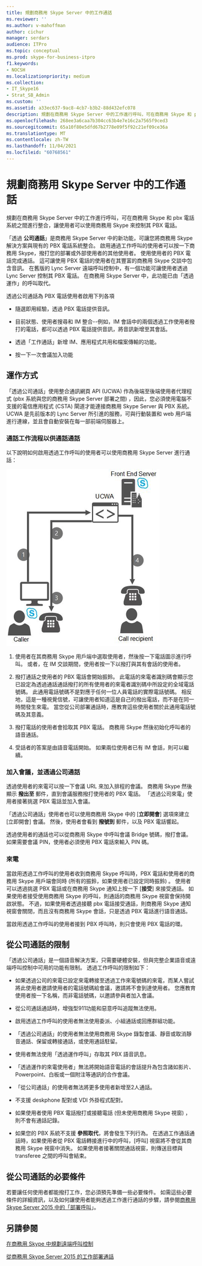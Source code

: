 ```yaml
---
title: 規劃商務用 Skype Server 中的工作通話
ms.reviewer: ''
ms.author: v-mahoffman
author: cichur
manager: serdars
audience: ITPro
ms.topic: conceptual
ms.prod: skype-for-business-itpro
f1.keywords:
- NOCSH
ms.localizationpriority: medium
ms.collection:
- IT_Skype16
- Strat_SB_Admin
ms.custom: ''
ms.assetid: a33ec637-9ac8-4cb7-b3b2-88d432efc078
description: 規劃在商務用 Skype Server 中的工作進行呼叫，可在商務用 Skype 和 pbx 電話系統之間進行整合，讓使用者可以使用商務用 Skype 來控制其 PBX 電話。
ms.openlocfilehash: 268ee3a6caa7b304cc63b4e7e16c2a7565f9ced3
ms.sourcegitcommit: 65a10f80e5dfd67b2778e09f5f92c21ef09ce36a
ms.translationtype: MT
ms.contentlocale: zh-TW
ms.lasthandoff: 11/04/2021
ms.locfileid: "60768561"
---
```

# <a name="plan-for-call-via-work-in-skype-for-business-server"></a>規劃商務用 Skype Server 中的工作通話
 
規劃在商務用 Skype Server 中的工作進行呼叫，可在商務用 Skype 和 pbx 電話系統之間進行整合，讓使用者可以使用商務用 Skype 來控制其 PBX 電話。
  
 「透過 **公司通話**」是商務用 Skype Server 中的新功能，可讓您將商務用 Skype 解決方案與現有的 PBX 電話系統整合。 啟用通過工作呼叫的使用者可以按一下商務用 Skype，撥打您的部署或外部使用者的其他使用者。 使用使用者的 PBX 電話完成通話。 這可讓使用 PBX 電話的使用者在其豐富的商務用 Skype 交談中包含音訊。 在舊版的 Lync Server 遠端呼叫控制中，有一個功能可讓使用者透過 Lync Server 控制其 PBX 電話。 在商務用 Skype Server 中，此功能已由「透過運作」的呼叫取代。
  
透過公司通話為 PBX 電話使用者啟用下列各項
  
- 隨選即用經驗，透過 PBX 電話提供音訊。
    
- 目前狀態、使用者搜尋和 IM 整合--例如，IM 會話中的兩個透過工作使用者撥打的電話，都可以透過 PBX 電話提供音訊，將音訊新增至其會話。
    
- 透過「工作通話」新增 IM、應用程式共用和檔案傳輸的功能。
    
- 按一下一次會議加入功能
    
## <a name="how-it-works"></a>運作方式

「透過公司通話」使用整合通訊網頁 API (UCWA) 作為後端至後端使用者代理程式 (pbx 系統與您的商務用 Skype Server 部署之間) ，因此，您必須使用電腦不支援的電信應用程式 (CSTA) 閘道才能連接商務用 Skype Server 與 PBX 系統。 UCWA 是先前版本的 Lync Server 所引進的服務，可與行動裝置和 web 用戶端進行連線，並且會自動安裝在每一部前端伺服器上。
  
### <a name="call-workflow-for-a-call-via-work-call"></a>通話工作流程以供通話通話

以下說明如何啟用透過工作呼叫的使用者可以使用商務用 Skype Server 進行通話：
  
![顯示通話通話期間的步驟。首先，來電者會按一下呼叫商務用 Skype 用戶端中的某人;然後，UCWA 會振鈴來電者的電話。 當來電者挑選電話時，會呼叫收件者。](../../media/050e88ed-e18e-40c0-84d5-b17fe40c305a.jpg)
  
1. 使用者在其商務用 Skype 用戶端中選取使用者，然後按一下電話圖示進行呼叫。 或者，在 IM 交談期間，使用者按一下以撥打與其有會話的使用者。
    
2. 撥打通話之使用者的 PBX 電話會開始振鈴。 此電話的來電者識別碼會顯示您已設定為透過通話通話撥打的所有使用者的來電者識別碼中所設定的全域電話號碼。 此通用電話號碼不是對應于任何一位人員電話的實際電話號碼。 相反地，這是一種視覺信號，可讓使用者知道這是自己的撥出電話，而不是在同一時間發生來電。 當您從公司部署通話時，應教育這些使用者關於此通用電話號碼及其意義。
    
3. 撥打電話的使用者會拾取其 PBX 電話。 商務用 Skype 然後初始化呼叫者的語音通話。 
    
4. 受話者的答案是由語音電話開始。 如果兩位使用者已有 IM 會話，則可以繼續。
    
### <a name="joining-a-conference-with-call-via-work"></a>加入會議，並透過公司通話

透過使用者的來電可以按一下會議 URL 來加入排程的會議。 商務用 Skype 然後顯示 **撥出至** 郵件，直到會議服務撥打使用者的 PBX 電話。 「透過公司來電」使用者接著挑選 PBX 電話並加入會議。
  
「透過公司通話」使用者也可以使用商務用 Skype 中的 [**立即開會**] 選項來建立 [立即開會] 會議。 然後，使用者會看到 **撥號到** 郵件，以及 PBX 電話響起。
  
透過使用者的通話也可以從商務用 Skype 中呼叫會議 Bridge 號碼，撥打會議。 如果需要會議 PIN，使用者必須使用 PBX 電話來輸入 PIN 碼。
  
### <a name="incoming-calls"></a>來電

當啟用透過工作呼叫的使用者收到商務用 Skype 呼叫時，PBX 電話和使用者的商務用 Skype 用戶端會同時 (所有的振鈴，如果使用者已設定同時振鈴) 。 使用者可以透過挑選 PBX 電話或在商務用 Skype 通知上按一下 [**接受**] 來接受通話。 如果使用者接受使用商務用 Skype 的呼叫，則通話的商務用 Skype 視窗會保持開啟狀態。 不過，如果使用者透過接聽 pbx 電話接受通話，則商務用 Skype 通知視窗會關閉，而且沒有商務用 Skype 會話，只是透過 PBX 電話進行語音通話。
  
當啟用透過工作呼叫的使用者接到 PBX 呼叫時，則只會使用 PBX 電話的環。
  
## <a name="limitations-of-call-via-work"></a>從公司通話的限制

「透過公司通話」是一個語音解決方案，只需要硬體安裝，但與完整企業語音或遠端呼叫控制中可用的功能有限制。 透過工作呼叫的限制如下：
  
- 如果透過公司的來電已設定來電轉接至透過工作來電號碼的來電，而某人嘗試將此使用者邀請使用者的電話號碼給會議，邀請將不會到達使用者。 您應教育使用者按一下名稱，而非電話號碼，以邀請參與者加入會議。 
    
- 從公司通話通話時，增強型911功能和惡意呼叫追蹤無法使用。
    
- 啟用透過工作呼叫的使用者無法使用委派、小組通話或回應群組功能。
    
- 「透過公司通話」的使用者無法使用商務用 Skype 錄製會議、靜音或取消靜音通話、保留或轉接通話，或使用通話駐留。
    
- 使用者無法使用「透過運作呼叫」存取其 PBX 語音訊息。
    
- 「透過運作的來電使用者」無法將開始語音電話的會話提升為包含諸如影片、Powerpoint、白板或一個附注等通訊的合作會議。
    
- 「從公司通話」的使用者無法將更多使用者新增至2人通話。
    
- 不支援 deskphone 配對或 VDI 外掛程式配對。
    
- 如果使用者使用 PBX 電話撥打或接聽電話 (但未使用商務用 Skype 視窗) ，則不會有通話記錄。
    
- 如果您的 PBX 系統不支援 **參照取代**，將會發生下列行為。 在透過工作通話通話時，如果使用者從 PBX 電話轉接進行中的呼叫，[呼叫] 視窗將不會從其商務用 Skype 視窗中消失。 如果使用者接著關閉通話視窗，則傳送目標與 transferee 之間的呼叫會結束。 
    
## <a name="prerequisites-for-call-via-work"></a>從公司通話的必要條件

若要讓任何使用者都能撥打工作，您必須預先準備一些必要條件。 如需這些必要條件的詳細資訊，以及如何讓使用者能夠透過工作進行通話的步驟，請參閱[商務用 Skype Server 2015 中的「部署呼叫](../../deploy/deploy-call-via-work.md)」。 
  
## <a name="see-also"></a>另請參閱

[在商務用 Skype 中規劃遠端呼叫控制](remote-call-control.md)
  
[從商務用 Skype Server 2015 的工作部署通話](../../deploy/deploy-call-via-work.md)

